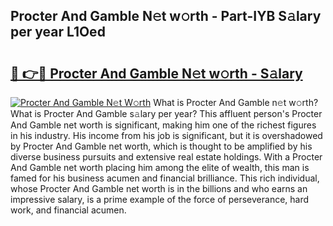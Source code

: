 ## Procter And Gamble N𝚎t w𝚘rth - Part-IYB S𝚊lary per year L1Oed

# <h2><a href="http://gc47mtq.nevu.top/?p=Procter+And+Gamble">🔗 👉🔴 Procter And Gamble N𝚎t w𝚘rth - S𝚊lary</a></h2>

[![Procter And Gamble N𝚎t W𝚘rth](https://i.imgur.com/Oavwk0R.jpeg)](http://gc47mtq.nevu.top/?p=Procter+And+Gamble)
What is Procter And Gamble n𝚎t w𝚘rth? What is Procter And Gamble s𝚊lary per year?
This affluent person's Procter And Gamble net worth is significant, making him one of the richest figures in his industry. His income from his job is significant, but it is overshadowed by Procter And Gamble net worth, which is thought to be amplified by his diverse business pursuits and extensive real estate holdings. With a Procter And Gamble net worth placing him among the elite of wealth, this man is famed for his business acumen and financial brilliance. This rich individual, whose Procter And Gamble net worth is in the billions and who earns an impressive salary, is a prime example of the force of perseverance, hard work, and financial acumen.
